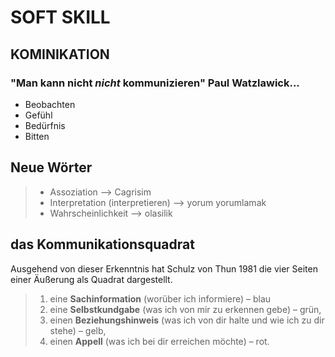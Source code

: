 # SOFT SKILL 
## KOMINIKATION

### "Man kann nicht _nicht_  kommunizieren" Paul Watzlawick...

* Beobachten
* Gefühl
* Bedürfnis
* Bitten  


## Neue Wörter

> * Assoziation --> Cagrisim
> * Interpretation (interpretieren) --> yorum yorumlamak
> * Wahrscheinlichkeit --> olasilik


## das Kommunikationsquadrat   

Ausgehend von dieser Erkenntnis hat Schulz von Thun 1981 die vier Seiten einer Äußerung als Quadrat dargestellt. 

> 1. eine **Sachinformation** (worüber ich informiere) – blau
> 2. eine **Selbstkundgabe** (was ich von mir zu erkennen gebe) – grün,
> 3. einen **Beziehungshinweis** (was ich von dir halte und wie ich zu dir stehe) – gelb,
> 4. einen **Appell** (was ich bei dir erreichen möchte) – rot.
